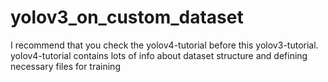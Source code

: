 # yolov3_on_custom_dataset

I recommend that you check the yolov4-tutorial before this yolov3-tutorial. yolov4-tutorial contains lots of info about dataset structure and defining necessary files for training
